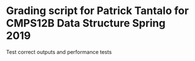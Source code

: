 # Grading script for Patrick Tantalo for CMPS12B Data Structure Spring 2019

Test correct outputs and performance tests
